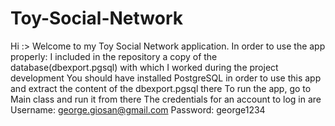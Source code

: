 # Toy-Social-Network
Hi :>
Welcome to my Toy Social Network application. In order to use the app properly:
  I included in the repository a copy of the database(dbexport.pgsql) with which I worked during the project development
  You should have installed PostgreSQL in order to use this app and extract the content of the dbexport.pgsql there
  To run the app, go to Main class and run it from there
  The credentials for an account to log in are Username: george.giosan@gmail.com Password: george1234
  
